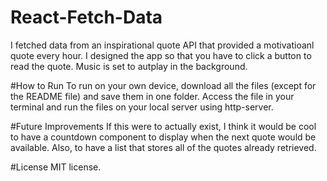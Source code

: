 # React-Fetch-Data
I fetched data from an inspirational quote API that provided a motivatioanl quote every hour. I designed the app so that you have to click a button to read the quote. Music is set to autplay in the background.

#How to Run
To run on your own device, download all the files (except for the README file) and save them in one folder. Access the file in your terminal and run the files on your local server using http-server.

#Future Improvements
If this were to actually exist, I think it would be cool to have a countdown component to display when the next quote would be available. Also, to have a list that stores all of the quotes already retrieved.

#License
MIT license.
